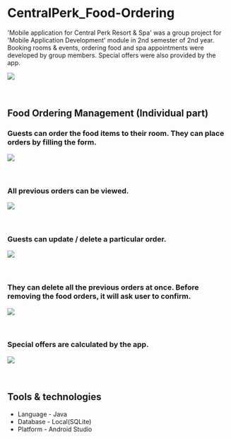 # CentralPerk_Food-Ordering
'Mobile application for Central Perk Resort & Spa' was a group project for 'Mobile Application Development' module in 2nd semester of 2nd year. Booking rooms & events, ordering food and spa appointments were developed by group members. Special offers were also provided by the app.

![](images/Home.png)
<br/><br/><br/>
## Food Ordering Management (Individual part)

### Guests can order the food items to their room. They can place orders by filling the form.
![](images/Add.png)
<br/><br/><br/>

### All previous orders can be viewed.
![](images/READ.png)
<br/><br/><br/>

### Guests can update / delete a particular order.
![](images/Update.png)
<br/><br/><br/>

### They can delete all the previous orders at once. Before removing the food orders, it will ask user to confirm.
![](images/Delete.png)
<br/><br/><br/>

### Special offers are calculated by the app.
![](images/Offers.png)
<br/><br/><br/>

## Tools & technologies
- Language - Java
- Database - Local(SQLite)
- Platform - Android Studio
